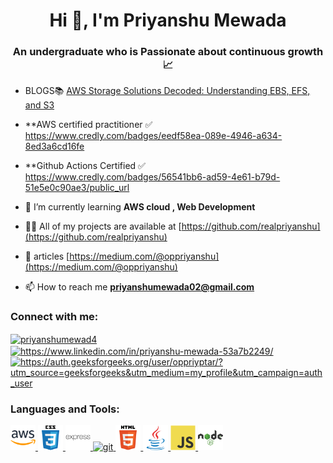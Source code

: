 <h1 align="center">Hi 👋, I'm Priyanshu Mewada </h1>
<h3 align="center">An undergraduate who is Passionate about continuous growth 📈</h3>

- BLOGS📚 [AWS Storage Solutions Decoded: Understanding EBS, EFS, and S3](https://medium.com/@oppriyanshu/aws-storage-solutions-decoded-understanding-ebs-efs-and-s3-f032ab78eb36)

-    **AWS certified practitioner ✅  https://www.credly.com/badges/eedf58ea-089e-4946-a634-8ed3a6cd16fe
-    **Github Actions Certified ✅  https://www.credly.com/badges/56541bb6-ad59-4e61-b79d-51e5e0c90ae3/public_url

- 🌱 I’m currently learning **AWS cloud , Web Development**

- 👨‍💻 All of my projects are available at [https://github.com/realpriyanshu](https://github.com/realpriyanshu)

- 📝  articles [https://medium.com/@oppriyanshu](https://medium.com/@oppriyanshu)

- 📫 How to reach me **priyanshumewada02@gmail.com**

<h3 align="left">Connect with me:</h3>
<p align="left">
<a href="https://twitter.com/priyanshumewad4" target="blank"><img align="center" src="https://raw.githubusercontent.com/rahuldkjain/github-profile-readme-generator/master/src/images/icons/Social/twitter.svg" alt="priyanshumewad4" height="30" width="40" /></a>
<a href="https://linkedin.com/in/https://www.linkedin.com/in/priyanshu-mewada-53a7b2249/" target="blank"><img align="center" src="https://raw.githubusercontent.com/rahuldkjain/github-profile-readme-generator/master/src/images/icons/Social/linked-in-alt.svg" alt="https://www.linkedin.com/in/priyanshu-mewada-53a7b2249/" height="30" width="40" /></a>
<a href="https://auth.geeksforgeeks.org/user/https://auth.geeksforgeeks.org/user/oppriyptar/?utm_source=geeksforgeeks&utm_medium=my_profile&utm_campaign=auth_user" target="blank"><img align="center" src="https://raw.githubusercontent.com/rahuldkjain/github-profile-readme-generator/master/src/images/icons/Social/geeks-for-geeks.svg" alt="https://auth.geeksforgeeks.org/user/oppriyptar/?utm_source=geeksforgeeks&utm_medium=my_profile&utm_campaign=auth_user" height="30" width="40" /></a>
</p>

<h3 align="left">Languages and Tools:</h3>
<p align="left"> <a href="https://aws.amazon.com" target="_blank" rel="noreferrer"> <img src="https://raw.githubusercontent.com/devicons/devicon/master/icons/amazonwebservices/amazonwebservices-original-wordmark.svg" alt="aws" width="40" height="40"/>  <a href="https://www.w3schools.com/css/" target="_blank" rel="noreferrer"> <img src="https://raw.githubusercontent.com/devicons/devicon/master/icons/css3/css3-original-wordmark.svg" alt="css3" width="40" height="40"/> </a> <a href="https://expressjs.com" target="_blank" rel="noreferrer"> <img src="https://raw.githubusercontent.com/devicons/devicon/master/icons/express/express-original-wordmark.svg" alt="express" width="40" height="40"/> </a> <a href="https://git-scm.com/" target="_blank" rel="noreferrer"> <img src="https://www.vectorlogo.zone/logos/git-scm/git-scm-icon.svg" alt="git" width="40" height="40"/> </a> <a href="https://www.w3.org/html/" target="_blank" rel="noreferrer"> <img src="https://raw.githubusercontent.com/devicons/devicon/master/icons/html5/html5-original-wordmark.svg" alt="html5" width="40" height="40"/> </a> <a href="https://www.java.com" target="_blank" rel="noreferrer"> <img src="https://raw.githubusercontent.com/devicons/devicon/master/icons/java/java-original.svg" alt="java" width="40" height="40"/> </a> <a href="https://developer.mozilla.org/en-US/docs/Web/JavaScript" target="_blank" rel="noreferrer"> <img src="https://raw.githubusercontent.com/devicons/devicon/master/icons/javascript/javascript-original.svg" alt="javascript" width="40" height="40"/> </a> <a href="https://nodejs.org" target="_blank" rel="noreferrer"> <img src="https://raw.githubusercontent.com/devicons/devicon/master/icons/nodejs/nodejs-original-wordmark.svg" alt="nodejs" width="40" height="40"/> </a> </p>
